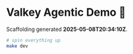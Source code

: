 # Valkey Agentic Demo 🚀

Scaffolding generated **2025-05-08T20:34:10Z**.

```bash
# spin everything up
make dev
```

